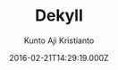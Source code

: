 ---
title: Dekyll
github: https://github.com/kuntoaji/dekyll
demo: https://www.kaklabs.com
author: Kunto Aji Kristianto
ssg:
  - Jekyll
cms:
  - No Cms
date: 2016-02-21T14:29:19.000Z
github_branch: master
description: Jekyll's Minima theme extended version
stale: false
---